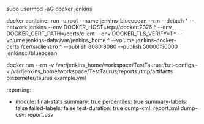 sudo usermod -aG docker jenkins


docker container run -u root --name jenkins-blueocean --rm --detach ^
  --network jenkins --env DOCKER_HOST=tcp://docker:2376 ^
  --env DOCKER_CERT_PATH=/certs/client --env DOCKER_TLS_VERIFY=1 ^
  --volume jenkins-data:/var/jenkins_home ^
  --volume jenkins-docker-certs:/certs/client:ro ^
  --publish 8080:8080 --publish 50000:50000 jenkinsci/blueocean


docker run --rm -v /var/jenkins_home/workspace/TestTaurus:/bzt-configs -v /var/jenkins_home/workspace/TestTaurus/reports:/tmp/artifacts blazemeter/taurus example.yml


reporting:
- module: final-stats
  summary: true
  percentiles: true
  summary-labels: false
  failed-labels: false
  test-duration: true
  dump-xml: report.xml
  dump-csv: report.csv
